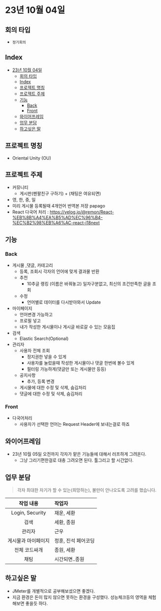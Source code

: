 # 23년 10월 04일

## 회의 타입

- `정기회의`

## Index

- [23년 10월 04일](#23년-10월-04일)
  - [회의 타입](#회의-타입)
  - [Index](#index)
  - [프로젝트 명칭](#프로젝트-명칭)
  - [프로젝트 주제](#프로젝트-주제)
  - [기능](#기능)
    - [Back](#back)
    - [Front](#front)
  - [와이어프레임](#와이어프레임)
  - [업무 분담](#업무-분담)
  - [하고싶은 말](#하고싶은-말)

## 프로젝트 명칭

- Oriental Unity (OU)

## 프로젝트 주제

- 커뮤니티
  - 게시판(펜팔친구 구하기) + (채팅은 여유되면)
- 영, 한, 중, 일
- 미리 게시물 등록될때 4개언어 번역본 저장 papago
- React 다국어 처리 : https://velog.io/@remon/React-%EB%8B%A4%EA%B5%AD%EC%96%B4-%EC%B2%98%EB%A6%AC-react-i18next

## 기능

### Back

- 게시물 ,댓글, 카테고리
  - 등록, 조회시 각자의 언어에 맞게 결과물 반환
  - 추천
    - 10추글 랭킹 (이름은 바꿔놓고) 일자구분없고, 최신의 조건만족한 글을 조회
  - 수정
    - 언어별로 데이터를 다시받아와서 Update
- 마이페이지
  - 언어변경 가능하고
  - 프로필 넣고
  - 내가 작성한 게시물이나 게시글 바로갈 수 있는 모음집
- 검색
  - Elastic Search(Optional)
- 관리자
  - 사용자 전체 조회
    - 정지권한 넣을 수 있게
    - 사용자를 눌렀을때 작성한 게시물이나 댓글 한번에 볼수 있게
    - 필터링 가능하게(댓글만 또는 게시물만 등등)
  - 공지사항
    - 추가, 등록 변경
  - 게시물에 대한 수정 및 삭제, 숨김처리
  - 댓글에 대한 수정 및 삭제, 숨김처리

### Front

- 다국어처리
  - 사용자가 선택한 언어는 Request Header에 보내는걸로 하죠

## 와이어프레임

- 23년 10월 05일 오전까지 각자가 맡은 기능들에 대해서 러프하게 그려온다.
  - 그냥 그리기편한걸로 대충 그려오면 된다. 툴그리고 할 시간없다.

## 업무 분담

> 각자 최대한 자기가 할 수 있는(희망하는), 불만이 안나오도록 고려를 했습니다.

|      작업 내용      | 작업자              |
| :-----------------: | :------------------ |
|   Login, Security   | 재운, 세환          |
|        검색         | 세환, 종원          |
|       관리자        | 근우                |
| 게시물과 마이페이지 | 정훈, 진석 페어코딩 |
|    전체 코드싸개    | 종원, 세환          |
|        채팅         | 시간되면..종원      |

## 하고싶은 말

- JMeter를 개별적으로 공부해보셨으면 좋겠다.
- 지금 환경은 돈이 많지 않으면 못하는 환경을 구성했다. 성능체크등의 영역을 체험해보면 좋을듯 하다.
